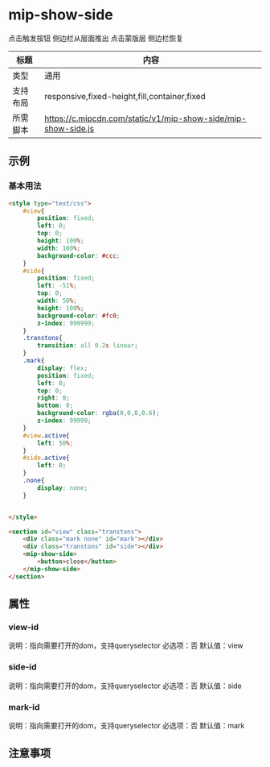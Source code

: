 # mip-show-side

点击触发按钮 侧边栏从层面推出 点击蒙版层 侧边栏恢复

标题|内容
----|----
类型|通用
支持布局|responsive,fixed-height,fill,container,fixed
所需脚本|https://c.mipcdn.com/static/v1/mip-show-side/mip-show-side.js

## 示例

### 基本用法
```html
<style type="text/css">
	#view{
		position: fixed;
		left: 0;
		top: 0;
		height: 100%;
		width: 100%;
		background-color: #ccc;
	}
	#side{
		position: fixed;
		left: -51%;
		top: 0;
		width: 50%;
		height: 100%;
		background-color: #fc0;
		z-index: 999999;
	}
	.transtons{
		transition: all 0.2s linear;
	}
	.mark{
		display: flex;
		position: fixed;
		left: 0;
		top: 0;
		right: 0;
		bottom: 0;
		background-color: rgba(0,0,0,0.6);
		z-index: 99999;
	}
	#view.active{
		left: 50%;
	}
	#side.active{
		left: 0;
	}
	.none{
		display: none;
	}


</style>

<section id="view" class="transtons">
	<div class="mark none" id="mark"></div>
	<div class="transtons" id="side"></div>
	<mip-show-side>
		<button>close</button>
	</mip-show-side>
</section>
```

## 属性

### view-id

说明：指向需要打开的dom，支持queryselector
必选项：否
默认值：view



### side-id

说明：指向需要打开的dom，支持queryselector
必选项：否
默认值：side


### mark-id

说明：指向需要打开的dom，支持queryselector
必选项：否
默认值：mark

## 注意事项

